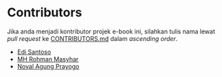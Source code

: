 # Contributors

Jika anda menjadi kontributor projek e-book ini, silahkan tulis nama lewat *pull request* ke [CONTRIBUTORS.md](https://github.com/novalagung/dasarpemrogramangolang/blob/master/CONTRIBUTORS.md) dalam *ascending order*.

- [Edi Santoso](https://github.com/repodevs)
- [MH Rohman Masyhar](https://github.com/rohmanhm)
- [Noval Agung Prayogo](https://github.com/novalagung)
